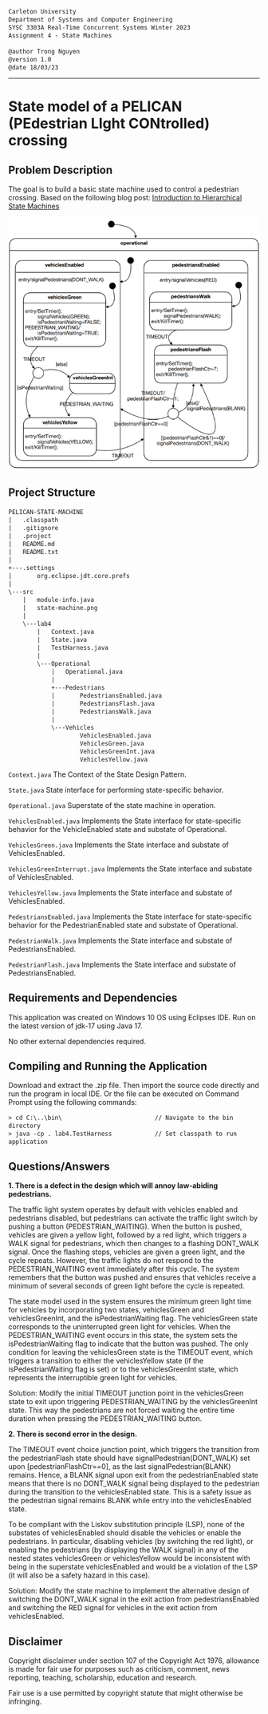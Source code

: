 ```
Carleton University 
Department of Systems and Computer Engineering 
SYSC 3303A Real-Time Concurrent Systems Winter 2023 
Assignment 4 - State Machines 

@author Trong Nguyen
@version 1.0
@date 18/03/23
```
---------------------------------------------------------------------------------

# State model of a PELICAN (PEdestrian LIght CONtrolled) crossing

## Problem Description

The goal is to build a basic state machine used to control a pedestrian crossing.
Based on the following blog post:
[Introduction to Hierarchical State Machines](https://barrgroup.com/embedded-systems/how-to/introduction-hierarchical-state-machines)

![state-machine](/src/state-machine.png)

## Project Structure

```
PELICAN-STATE-MACHINE
|   .classpath
|   .gitignore
|   .project
|   README.md
|   README.txt
|
+---.settings
|       org.eclipse.jdt.core.prefs
|
\---src
    |   module-info.java
    |   state-machine.png
    |
    \---lab4
        |   Context.java
        |   State.java
        |   TestHarness.java
        |
        \---Operational
            |   Operational.java
            |
            +---Pedestrians
            |       PedestriansEnabled.java
            |       PedestriansFlash.java
            |       PedestriansWalk.java
            |
            \---Vehicles
                    VehiclesEnabled.java
                    VehiclesGreen.java
                    VehiclesGreenInt.java
                    VehiclesYellow.java
```

`Context.java`
The Context of the State Design Pattern.

`State.java`
State interface for performing state-specific behavior.

`Operational.java`
Superstate of the state machine in operation.

`VehiclesEnabled.java`
Implements the State interface for state-specific behavior for the 
VehicleEnabled state and substate of Operational.

`VehiclesGreen.java`
Implements the State interface and substate of VehiclesEnabled.

`VehiclesGreenInterrupt.java`
Implements the State interface and substate of VehiclesEnabled.

`VehiclesYellow.java`
Implements the State interface and substate of VehiclesEnabled.

`PedestriansEnabled.java`
Implements the State interface for state-specific behavior for the 
PedestrianEnabled state and substate of Operational.

`PedestrianWalk.java`
Implements the State interface and substate of PedestriansEnabled.

`PedestrianFlash.java`
Implements the State interface and substate of PedestriansEnabled.
     
## Requirements and Dependencies

This application was created on Windows 10 OS using Eclipses IDE.
Run on the latest version of jdk-17 using Java 17.

No other external dependencies required.

## Compiling and Running the Application

Download and extract the .zip file. Then import the source code directly and 
run the program in local IDE. Or the file can be executed on Command Prompt
using the following commands:

```console
> cd C:\..\bin\                          // Navigate to the bin directory	
> java -cp . lab4.TestHarness            // Set classpath to run application
```

## Questions/Answers

**1. There is a defect in the design which will annoy law-abiding pedestrians.**

The traffic light system operates by default with vehicles enabled and 
pedestrians disabled, but pedestrians can activate the traffic light switch 
by pushing a button (PEDESTRIAN_WAITING). When the button is pushed, vehicles 
are given a yellow light, followed by a red light, which triggers a WALK signal 
for pedestrians, which then changes to a flashing DONT_WALK signal. Once the 
flashing stops, vehicles are given a green light, and the cycle repeats. 
However, the traffic lights do not respond to the PEDESTRIAN_WAITING event 
immediately after this cycle. The system remembers that the button was pushed 
and ensures that vehicles receive a minimum of several seconds of green light 
before the cycle is repeated.

The state model used in the system ensures the minimum green light time for 
vehicles by incorporating two states, vehiclesGreen and vehiclesGreenInt, and 
the isPedestrianWaiting flag. The vehiclesGreen state corresponds to the 
uninterrupted green light for vehicles. When the PEDESTRIAN_WAITING event 
occurs in this state, the system sets the isPedestrianWaiting flag to indicate 
that the button was pushed. The only condition for leaving the vehiclesGreen 
state is the TIMEOUT event, which triggers a transition to either the 
vehiclesYellow state (if the isPedestrianWaiting flag is set) or to the 
vehiclesGreenInt state, which represents the interruptible green light for 
vehicles.

Solution: Modify the initial TIMEOUT junction point in the vehiclesGreen 
state to exit upon triggering PEDESTRIAN_WAITING by the vehiclesGreenInt state. 
This way the pedestrians are not forced waiting the entire time duration when 
pressing the PEDESTRIAN_WAITING button.

**2. There is second error in the design.**

The TIMEOUT event choice junction point, which triggers the transition from the 
pedestrianFlash state should have signalPedestrian(DONT_WALK) set upon 
[pedestrianFlashCtr==0], as the last signalPedestrian(BLANK) remains. Hence, a 
BLANK signal upon exit from the pedestrianEnabled state means that there is no 
DONT_WALK signal being displayed to the pedestrian during the transition to the 
vehiclesEnabled state. This is a safety issue as the pedestrian signal remains
BLANK while entry into the vehiclesEnabled state.

To be compliant with the Liskov substitution principle (LSP), none of the 
substates of vehiclesEnabled should disable the vehicles or enable the 
pedestrians. In particular, disabling vehicles (by switching the red light), or 
enabling the pedestrians (by displaying the WALK signal) in any of the nested 
states vehiclesGreen or vehiclesYellow would be inconsistent with being in the 
superstate vehiclesEnabled and would be a violation of the LSP (it will also be 
a safety hazard in this case).

Solution: Modify the state machine to implement the alternative design of 
switching the DONT_WALK signal in the exit action from pedestriansEnabled 
and switching the RED signal for vehicles in the exit action from 
vehiclesEnabled.

## Disclaimer

Copyright disclaimer under section 107 of the Copyright Act 1976, allowance is 
made for fair use for purposes such as criticism, comment, news reporting, 
teaching, scholarship, education and research.

Fair use is a use permitted by copyright statute that might otherwise be 
infringing.